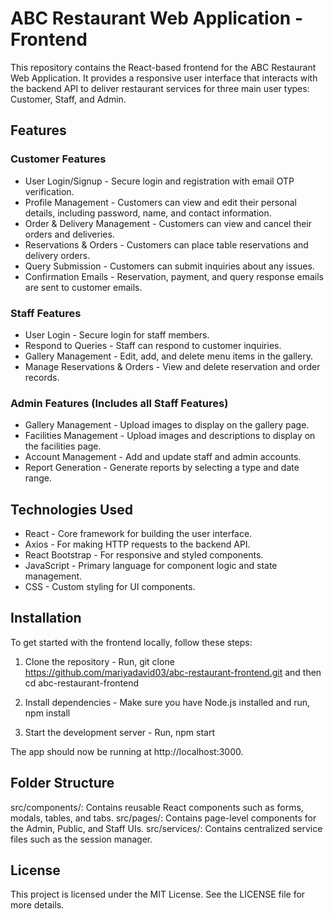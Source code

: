 # ABC Restaurant Web Application - Frontend
This repository contains the React-based frontend for the ABC Restaurant Web Application. It provides a responsive user interface that interacts with the backend API to deliver restaurant services for three main user types: Customer, Staff, and Admin.

## Features
### Customer Features
- User Login/Signup - Secure login and registration with email OTP verification.
- Profile Management - Customers can view and edit their personal details, including password, name, and contact information.
- Order & Delivery Management - Customers can view and cancel their orders and deliveries.
- Reservations & Orders - Customers can place table reservations and delivery orders.
- Query Submission - Customers can submit inquiries about any issues.
- Confirmation Emails - Reservation, payment, and query response emails are sent to customer emails.
  
### Staff Features
- User Login - Secure login for staff members.
- Respond to Queries - Staff can respond to customer inquiries.
- Gallery Management - Edit, add, and delete menu items in the gallery.
- Manage Reservations & Orders - View and delete reservation and order records.

### Admin Features (Includes all Staff Features)
- Gallery Management - Upload images to display on the gallery page.
- Facilities Management - Upload images and descriptions to display on the facilities page.
- Account Management - Add and update staff and admin accounts.
- Report Generation - Generate reports by selecting a type and date range.
  
## Technologies Used
- React - Core framework for building the user interface.
- Axios - For making HTTP requests to the backend API.
- React Bootstrap - For responsive and styled components.
- JavaScript - Primary language for component logic and state management.
- CSS - Custom styling for UI components.

## Installation
To get started with the frontend locally, follow these steps:

1. Clone the repository - Run, git clone https://github.com/mariyadavid03/abc-restaurant-frontend.git and then cd abc-restaurant-frontend

2. Install dependencies - Make sure you have Node.js installed and run, npm install

3. Start the development server - Run, npm start


The app should now be running at http://localhost:3000.

## Folder Structure
src/components/: Contains reusable React components such as forms, modals, tables, and tabs.
src/pages/: Contains page-level components for the Admin, Public, and Staff UIs.
src/services/: Contains centralized service files such as the session manager.

## License
This project is licensed under the MIT License. See the LICENSE file for more details.
